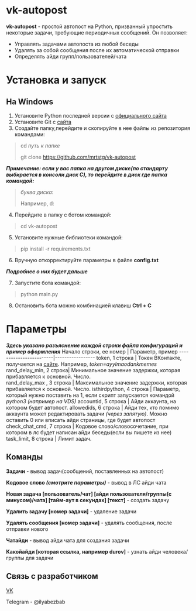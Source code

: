 # vk-autopost
**vk-autopost** - простой автопост на Python, призванный упростить некоторые задачи, требующие периодичных сообщений. Он позволяет:
* Управлять задачами автопоста из любой беседы
* Удалять за собой сообщения после их автоматической отправки
* Определять айди групп/пользователей/чата
# Установка и запуск
## На Windows
1. Установите Python последней версии с [официального сайта](https://python.org)
2. Установите Git с [сайта](https://git-scm.com/download/win)
3. Создайте папку,перейдите и скопируйте в нее файлы из репозитория командами:
> cd *путь к папке*
>
> git clone https://github.com/mrtstg/vk-autopost

***Примечание: если у вас папка на другом диске(по стандарту выбирается в консоли диск C), то перейдите в диск где папка командой:***
>*буква диска*:
>
> Например, d:
4. Перейдите в папку с ботом командой:
> cd vk-autopost
5. Установите нужные библиотеки командой:
> pip install -r requirements.txt
6. Вручную откорректируйте параметры в файле **config.txt**

***Подробнее о них будет дальше***

7. Запустите бота командой:
> python main.py
8. Остановить бота можно комбинацией клавиш **Ctrl + C**
# Параметры
***Здесь указано разъяснение каждой строки файла конфигураций и пример оформления***
Начало строки, ее номер | Параметр, пример
------------------------|-----------------
token, 1 строка        | Токен ВКонтакте, получается на [сайте](https://vkhost.github.io/). Например, _token=ayylmaodankmemes_
rand_delay_min,  2 строка| Минимальное значение задержки, которая прибавляется к основной. Число.               
rand_delay_max , 3 строка | Максимальное значение задержки, которая прибавляется к основной. Число.
isthirdpython, 4 строка   | Параметр, который нужно поставить на 1, если скрипт запускается командой _python3_ _(например_ _на_ _VDS)_
accountid, 5 строка | Айди аккаунта, на котором будет автопост.
allowedids, 6 строка | Айди тех, кто помимо аккаунта может редактировать задачи _(через_ _запятую)_. Можно оставить 0 или вписать айди страницы, где будет автопост
check_chat_cmd, 7 строка | Кодовое слово/словосочетание, при котором в лс будет написан айди беседы(если вы пишете из нее)
task_limit, 8 строка | Лимит задач.

## Команды
**Задачи** - вывод задач(сообщений, поставленных на автопост)

**Кодовое слово _(смотрите_ _параметры)_** - вывод в ЛС айди чата

**Новая задача [пользователь/чат] [айди пользователя/группы(с минусом)/чата] [тайм-аут в секундах] [текст]** - создать задачу

**Удалить задачу [номер задачи]** - удаление задачи

**Удалять сообщения [номер задачи]** - удалять сообщения, после отправки нового

**Чатайди** - вывод айди чата для создания задачи

**Какойайди [которая ссылка, например durov]** - узнать айди человека/группы для задачи
## Связь с разработчиком
[VK](https://vk.com/mrtstg)

Telegram - @ilyabezbab
